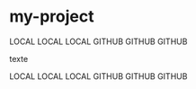 # my-project

LOCAL LOCAL LOCAL
GITHUB GITHUB GITHUB


texte


LOCAL LOCAL LOCAL
GITHUB GITHUB GITHUB


